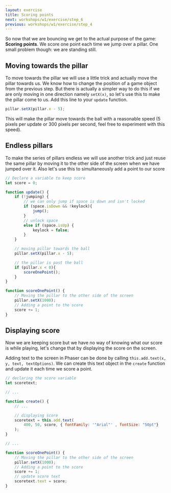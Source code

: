 ```yaml
---
layout: exercise
title: Scoring points
next: workshops/w1/exercise/step_6
previous: workshops/w1/exercise/step_4
---
```


So now that we are bouncing we get to the actual purpose of the game: **Scoring points**.
We score one point each time we jump over a pillar.
One small problem though: we are standing still.

## Moving towards the pillar
To move towards the pillar we will use a little trick and actually move the pillar towards us.
We know how to change the position of a game object from the previous step.
But there is actually a simpler way to do this if we are only moving in one direction namely `setX(x)`, so let's use this to make the pillar come to us.
Add this line to your `update` function.

```javascript
pillar.setX(pillar.x - 5);
```
This will make the pillar move towards the ball with a reasonable speed (5 pixels per update or 300 pixels per second, feel free to experiment with this speed).

## Endless pillars

To make the series of pillars endless we will use another trick and just reuse the same pillar by moving it to the other side of the screen when we have jumped over it. 
Also let's use this to simultaneously add a point to our score

```javascript
// Declare a variable to keep score
let score = 0;

function update() {     
    if (!jumping) {
        // we can only jump if space is down and isn't locked
        if (space.isDown && !keylock){
            jump();
        }
        // unlock space
        else if (space.isUp) {
            keylock = false;
        }             
    } 

    // moving pillar towards the ball
    pillar.setX(pillar.x - 5);

    // the pillar is past the ball
    if (pillar.x < 0){
        scoreOnePoint();
    }
}

function scoreOnePoint() {
    // Moving the pillar to the other side of the screen
    pillar.setX(1000);
    // Adding a point to the score
    score += 1;
}
```

## Displaying score
Now we are keeping score but we have no way of knowing what our score is while playing, let's change that by displaying the score on the screen.

Adding text to the screen in Phaser can be done by calling `this.add.text(x, y, text, textOptions)`.
We can create this text object in the `create` function and update it each time we score a point.

```javascript
// declaring the score variable
let scoretext;

// ...

function create() {
    // ...

    // displaying score
    scoretext = this.add.text(
        400, 50, score, { fontFamily: '"Arial"' , fontSize: "50pt"}
    );
} 

// ...

function scoreOnePoint() {
    // Moving the pillar to the other side of the screen
    pillar.setX(1000);
    // Adding a point to the score
    score += 1;
    // update score text
    scoretext.text = score;
}
```